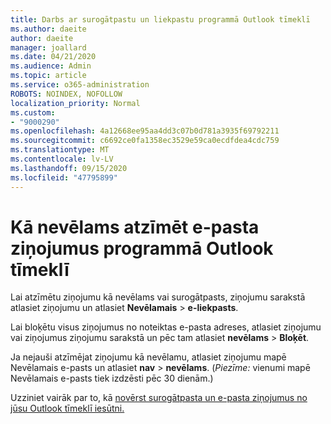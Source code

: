 ```yaml
---
title: Darbs ar surogātpastu un liekpastu programmā Outlook tīmeklī
ms.author: daeite
author: daeite
manager: joallard
ms.date: 04/21/2020
ms.audience: Admin
ms.topic: article
ms.service: o365-administration
ROBOTS: NOINDEX, NOFOLLOW
localization_priority: Normal
ms.custom:
- "9000290"
ms.openlocfilehash: 4a12668ee95aa4dd3c07b0d781a3935f69792211
ms.sourcegitcommit: c6692ce0fa1358ec3529e59ca0ecdfdea4cdc759
ms.translationtype: MT
ms.contentlocale: lv-LV
ms.lasthandoff: 09/15/2020
ms.locfileid: "47795899"
---
```

# <a name="mark-email-messages-as-junk-in-outlook-on-the-web"></a>Kā nevēlams atzīmēt e-pasta ziņojumus programmā Outlook tīmeklī

Lai atzīmētu ziņojumu kā nevēlams vai surogātpasts, ziņojumu sarakstā atlasiet ziņojumu un atlasiet **Nevēlamais**  >  **e-liekpasts**.

Lai bloķētu visus ziņojumus no noteiktas e-pasta adreses, atlasiet ziņojumu vai ziņojumus ziņojumu sarakstā un pēc tam atlasiet **nevēlams**  >  **Bloķēt**.

Ja nejauši atzīmējat ziņojumu kā nevēlamu, atlasiet ziņojumu mapē Nevēlamais e-pasts un atlasiet **nav**  >  **nevēlams**. (*Piezīme:* vienumi mapē Nevēlamais e-pasts tiek izdzēsti pēc 30 dienām.)

Uzziniet vairāk par to, kā [novērst surogātpasta un e-pasta ziņojumus no jūsu Outlook tīmeklī iesūtni.](https://support.office.com/article/db786e79-54e2-40cc-904f-d89d57b7f41d)